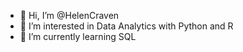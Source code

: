 - 👋 Hi, I’m @HelenCraven
- 👀 I’m interested in Data Analytics with Python and R
- 🌱 I’m currently learning SQL 


<!---
HelenCraven/HelenCraven is a ✨ special ✨ repository because its `README.md` (this file) appears on your GitHub profile.
You can click the Preview link to take a look at your changes.
--->
